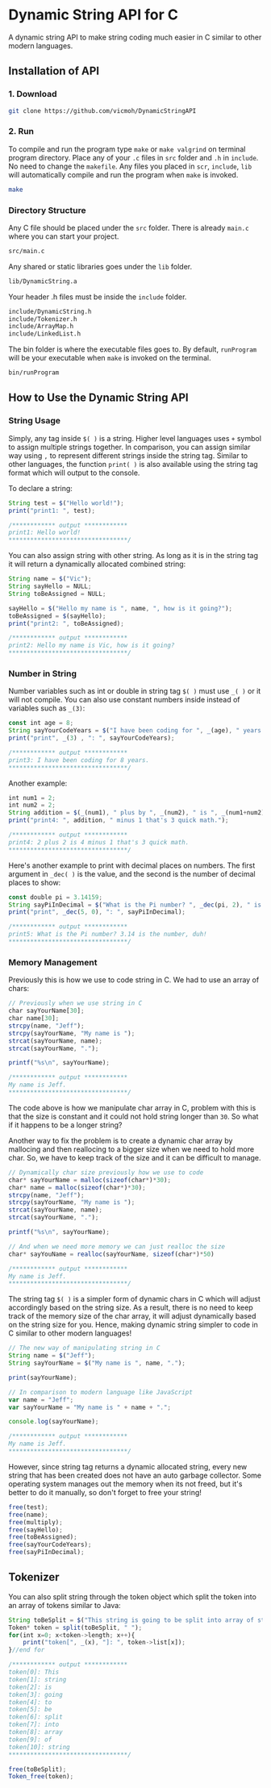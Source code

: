 # Dynamic String API for C

A dynamic string API to make string coding much easier in C similar to other modern languages.

## Installation of API

### 1. Download

```Bash
git clone https://github.com/vicmoh/DynamicStringAPI
```

### 2. Run

To compile and run the program type `make` or `make valgrind` on terminal program directory.
Place any of your `.c` files in `src` folder and `.h` in `include`.
No need to change the `makefile`.
Any files you placed in `scr`, `include`, `lib` will automatically compile and run the program when `make` is invoked.

```bash
make
```

### Directory Structure

Any C file should be placed under the `src` folder.
There is already `main.c` where you can start your project.

```Bash
src/main.c
```

Any shared or static libraries goes under the `lib` folder.

```Bash
lib/DynamicString.a
```

Your header .h files must be inside the `include` folder.

```Bash
include/DynamicString.h
include/Tokenizer.h
include/ArrayMap.h
include/LinkedList.h
```

The bin folder is where the executable files goes to.
By default, `runProgram` will be your executable when `make` is invoked on the terminal.

```Bash
bin/runProgram
```

## How to Use the Dynamic String API

### String Usage

Simply, any tag inside `$( )` is a string.
Higher level languages uses `+` symbol to assign multiple strings together.
In comparison, you can assign similar way using `,` to represent different strings inside the string tag.
Similar to other languages, the function `print( )` is also available using the string tag format which will output to the console.

To declare a string:

```javascript
String test = $("Hello world!");
print("print1: ", test);

/************ output ************
print1: Hello world!
*********************************/
```

You can also assign string with other string. As long as it is in the string tag it will return a dynamically allocated combined string:

```javascript
String name = $("Vic");
String sayHello = NULL;
String toBeAssigned = NULL;

sayHello = $("Hello my name is ", name, ", how is it going?");
toBeAssigned = $(sayHello);
print("print2: ", toBeAssigned);

/************ output ************
print2: Hello my name is Vic, how is it going?
*********************************/
```
### Number in String

Number variables such as int or double in string tag `$( )` must use `_( )` or it will not compile.
You can also use constant numbers inside instead of variables such as `_(3)`:

```javascript
const int age = 8;
String sayYourCodeYears = $("I have been coding for ", _(age), " years.");
print("print", _(3) , ": ", sayYourCodeYears); 

/************ output ************
print3: I have been coding for 8 years.
*********************************/
```

Another example:

```javascript
int num1 = 2;
int num2 = 2;
String addition = $(_(num1), " plus by ", _(num2), " is ", _(num1+num2));
print("print4: ", addition, " minus 1 that's 3 quick math.");

/************ output ************
print4: 2 plus 2 is 4 minus 1 that's 3 quick math.
*********************************/
```

Here's another example to print with decimal places on numbers.
The first argument in `_dec( )` is the value, and the second is the number of decimal places to show:

```javascript
const double pi = 3.14159;
String sayPiInDecimal = $("What is the Pi number? ", _dec(pi, 2), " is the number, duh!");
print("print", _dec(5, 0), ": ", sayPiInDecimal);

/************ output ************
print5: What is the Pi number? 3.14 is the number, duh!
*********************************/
```

### Memory Management

Previously this is how we use to code string in C. We had to use an array of chars:

```javascript
// Previously when we use string in C
char sayYourName[30];
char name[30]; 
strcpy(name, "Jeff");
strcpy(sayYourName, "My name is ");
strcat(sayYourName, name);
strcat(sayYourName, ".");

printf("%s\n", sayYourName);

/************ output ************
My name is Jeff.
*********************************/
```

The code above is how we manipulate char array in C, problem with this is that the size is constant and it could not hold string longer than `30`. So what if it happens to be a longer string? 

Another way to fix the problem is to create a dynamic char array by mallocing and then reallocing to a bigger size when we need to hold more char. So, we have to keep track of the size and it can be difficult to manage.

```javascript
// Dynamically char size previously how we use to code
char* sayYourName = malloc(sizeof(char*)*30);
char* name = malloc(sizeof(char*)*30);
strcpy(name, "Jeff");
strcpy(sayYourName, "My name is ");
strcat(sayYourName, name);
strcat(sayYourName, ".");

printf("%s\n", sayYourName);

// And when we need more memory we can just realloc the size
char* sayYouName = realloc(sayYourName, sizeof(char*)*50)

/************ output ************
My name is Jeff.
*********************************/
```

The string tag `$( )` is a simpler form of dynamic chars in C which will adjust accordingly based on the string size. As a result, there is no need to keep track of the memory size of the char array, it will adjust dynamically based on the string size for you. Hence, making dynamic string simpler to code in C similar to other modern languages!

```javascript
// The new way of manipulating string in C
String name = $("Jeff");
String sayYourName = $("My name is ", name, ".");

print(sayYourName);

// In comparison to modern language like JavaScript
var name = "Jeff";
var sayYourName = "My name is " + name + ".";

console.log(sayYourName);

/************ output ************
My name is Jeff.
*********************************/
```

However, since string tag returns a dynamic allocated string,
every new string that has been created does not have an auto garbage collector.
Some operating system manages out the memory when its not freed, but it's better to do it manually, so don't forget to free your string!

```javascript
free(test);
free(name);
free(multiply);
free(sayHello);
free(toBeAssigned);
free(sayYourCodeYears);
free(sayPiInDecimal);
```

## Tokenizer

You can also split string through the token object
which split the token into an array of tokens similar to Java:

```javascript
String toBeSplit = $("This string is going to be split into array of string");
Token* token = split(toBeSplit, " ");
for(int x=0; x<token->length; x++){
    print("token[", _(x), "]: ", token->list[x]);
}//end for

/************ output ************
token[0]: This
token[1]: string
token[2]: is
token[3]: going
token[4]: to
token[5]: be
token[6]: split
token[7]: into
token[8]: array
token[9]: of
token[10]: string
*********************************/

free(toBeSplit);
Token_free(token);
```